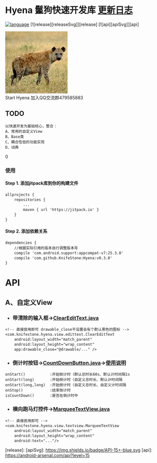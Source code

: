 # Hyena 鬣狗快速开发库 [更新日志][UpdateLog.md]

[![language][languageSvg]][language] [![release][releaseSvg]][release] [![api][apiSvg]][api]

![Hyena][Hyena.jpg]
<br/> Start Hyena 加入QQ交流群479585883
## TODO

```
以快速开发为基础核心，整合：
A、常用的自定义View
B、Base类
C、耦合性低的功能实现
D、词典
```
0
### 使用

#### Step 1. 添加jitpack库到你的构建文件

```
allprojects {
    repositories {
        ...
        maven { url 'https://jitpack.io' }
    }
}
```

#### Step 2. 添加依赖关系

```
dependencies {
    //根据实际引用的版本自行调整版本号
    compile 'com.android.support:appcompat-v7:25.3.0'
    compile 'com.github.KnifeStone:Hyena:v0.3.0'
}
```

# API

## A、自定义View

* ### 带清除的输入框→[ClearEditText.java][ClearEditText.java]

```
<!-- 直接尝用即可 drawable_close不设置会有个默认黑色的图标 -->
<com.knifestone.hyena.view.edittext.ClearEditText
    android:layout_width="match_parent"
    android:layout_height="wrap_content"
    app:drawable_close="@drawable/..." />
```

* ### 倒计时按钮→[CountDownButton.java][CountDownButton.java]→[使用说明][使用说明]

```
onStart()           :开始倒计时（默认总时长60s、默认计时间隔1s
onStart(long)       :开始倒计时（自定义总时长、默认计时间隔
onStart(long,long)  :开始倒计时（自定义总时长、自定义计时间隔
onStop()            :结束倒计时
isCountDown()       :是否在倒计时中
```

* ### 横向跑马灯控件→[MarqueeTextView.java][MarqueeTextView.java]

```
<!-- 直接尝用即可 -->
<com.knifestone.hyena.view.textview.MarqueeTextView
    android:layout_width="match_parent"
    android:layout_height="wrap_content"
    android:text="..."/>
```

[languageSvg]:https://img.shields.io/badge/language-java-blue.svg
[language]:
[releaseSvg]:https://img.shields.io/github/release/KnifeStone/Hyena.svg
[release]:
[apiSvg]: https://img.shields.io/badge/API-15+-blue.svg
[api]: https://android-arsenal.com/api?level=15

[Hyena.jpg]:https://github.com/KnifeStone/Hyena/blob/master/images/Hyena.jpg
[UpdateLog.md]: https://github.com/KnifeStone/Hyena/blob/master/UpdateLog.md
[ClearEditText.java]: https://github.com/KnifeStone/Hyena/blob/master/hyenalibrary/src/main/java/com/knifestone/hyena/view/edittext/ClearEditText.java
[CountDownButton.java]: https://github.com/KnifeStone/Hyena/blob/master/hyenalibrary/src/main/java/com/knifestone/hyena/view/button/CountDownButton.java
[MarqueeTextView.java]: https://github.com/KnifeStone/Hyena/blob/master/hyenalibrary/src/main/java/com/knifestone/hyena/view/textview/MarqueeTextView.java

[使用说明]:http://www.jianshu.com/p/27e627c8521f
